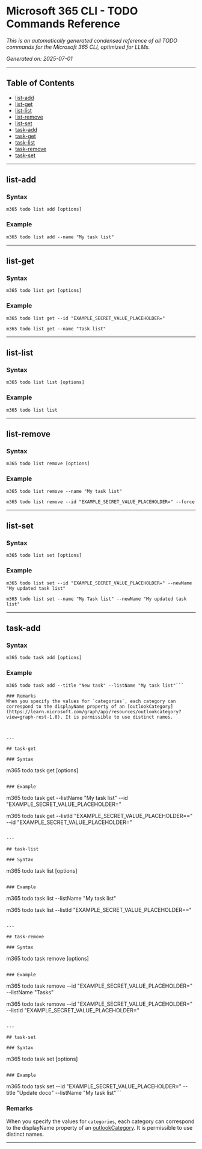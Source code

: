 <!-- DISCLAIMER: All secrets, passwords, and sensitive values in this document are examples only and not real credentials. -->
# Microsoft 365 CLI - TODO Commands Reference

*This is an automatically generated condensed reference of all TODO commands for the Microsoft 365 CLI, optimized for LLMs.*

*Generated on: 2025-07-01*

---

## Table of Contents

- [list-add](#list-add)
- [list-get](#list-get)
- [list-list](#list-list)
- [list-remove](#list-remove)
- [list-set](#list-set)
- [task-add](#task-add)
- [task-get](#task-get)
- [task-list](#task-list)
- [task-remove](#task-remove)
- [task-set](#task-set)

---

## list-add

### Syntax
```
m365 todo list add [options]
```

### Example
```
m365 todo list add --name "My task list"

```

---

## list-get

### Syntax
```
m365 todo list get [options]
```

### Example
```
m365 todo list get --id "EXAMPLE_SECRET_VALUE_PLACEHOLDER="

m365 todo list get --name "Task list"

```

---

## list-list

### Syntax
```
m365 todo list list [options]
```

### Example
```
m365 todo list list

```

---

## list-remove

### Syntax
```
m365 todo list remove [options]
```

### Example
```
m365 todo list remove --name "My task list"

m365 todo list remove --id "EXAMPLE_SECRET_VALUE_PLACEHOLDER=" --force

```

---

## list-set

### Syntax
```
m365 todo list set [options]
```

### Example
```
m365 todo list set --id "EXAMPLE_SECRET_VALUE_PLACEHOLDER=" --newName "My updated task list"

m365 todo list set --name "My Task list" --newName "My updated task list"

```

---

## task-add

### Syntax
```
m365 todo task add [options]
```

### Example
```
m365 todo task add --title "New task" --listName "My task list"```

### Remarks
When you specify the values for `categories`, each category can correspond to the displayName property of an [outlookCategory](https://learn.microsoft.com/graph/api/resources/outlookcategory?view=graph-rest-1.0). It is permissible to use distinct names.



---

## task-get

### Syntax
```
m365 todo task get [options]
```

### Example
```
m365 todo task get --listName "My task list" --id "EXAMPLE_SECRET_VALUE_PLACEHOLDER="

m365 todo task get --listId "EXAMPLE_SECRET_VALUE_PLACEHOLDER==" --id "EXAMPLE_SECRET_VALUE_PLACEHOLDER="

```

---

## task-list

### Syntax
```
m365 todo task list [options]
```

### Example
```
m365 todo task list --listName "My task list"

m365 todo task list --listId "EXAMPLE_SECRET_VALUE_PLACEHOLDER=="

```

---

## task-remove

### Syntax
```
m365 todo task remove [options]
```

### Example
```
m365 todo task remove --id "EXAMPLE_SECRET_VALUE_PLACEHOLDER=" --listName "Tasks"

m365 todo task remove --id "EXAMPLE_SECRET_VALUE_PLACEHOLDER=" --listId "EXAMPLE_SECRET_VALUE_PLACEHOLDER="

```

---

## task-set

### Syntax
```
m365 todo task set [options]
```

### Example
```
m365 todo task set --id "EXAMPLE_SECRET_VALUE_PLACEHOLDER=" --title "Update doco" --listName "My task list"```

### Remarks
When you specify the values for `categories`, each category can correspond to the displayName property of an [outlookCategory](https://learn.microsoft.com/graph/api/resources/outlookcategory?view=graph-rest-1.0). It is permissible to use distinct names.



---
